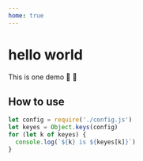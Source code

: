 ```yaml
---
home: true
---
```


# hello world

This is one demo :tada: :100:

## How to use

```javascript
let config = require('./config.js')
let keyes = Object.keys(config)
for (let k of keyes) {
  console.log(`${k} is ${keyes[k]}`)
}
```
